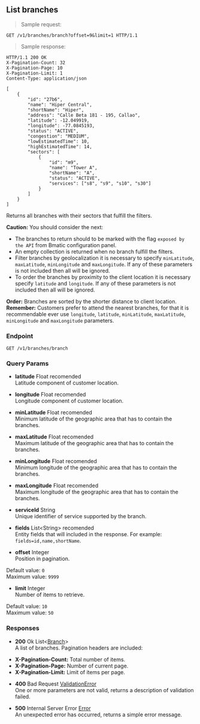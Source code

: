 
## List branches

> Sample request:

```http
GET /v1/branches/branch?offset=9&limit=1 HTTP/1.1
```

> Sample response:

```http
HTTP/1.1 200 OK
X-Pagination-Count: 32
X-Pagination-Page: 10
X-Pagination-Limit: 1
Content-Type: application/json

[
    {
        "id": "27b6",
        "name": "Hiper Central",
        "shortName": "Hiper",
        "address": "Calle Beta 181 - 195, Callao",
        "latitude": -12.049919,
        "longitude": -77.0845193,
        "status": "ACTIVE",
        "congestion": "MEDIUM",
        "lowEstimatedTime": 10,
        "highEstimatedTime": 14,
        "sectors": [
            {
                "id": "m9",
                "name": "Tower A",
                "shortName": "A",
                "status": "ACTIVE",
                "services": ["s8", "s9", "s10", "s30"]
            }
        ]
    }
]
```

Returns all branches with their sectors that fulfill the filters.

<aside class="warning">
<strong>Caution:</strong>
    You should consider the next:
    <ul>
        <li>The branches to return should to be marked with the flag <code>exposed by the API</code> from Bmatic configuration panel.</li>
        <li>An empty collection is returned when no branch fulfill the filters.</li>
        <li>Filter branches by geolocalization it is necessary to specify <code>minLatitude</code>, <code>maxLatitude</code>, <code>minLongitude</code> and <code>maxLongitude</code>. If any of these parameters is not included then all will be ignored.</li>
        <li>To order the branches by proximity to the client location it is necessary specify <code>latitude</code> and <code>longitude</code>. If any of these parameters is not included then all will be ignored.</li>
    </ul>
</aside>

<aside class="notice">
<strong>Order:</strong>
    Branches are sorted by the shorter distance to client location.
</aside>

<aside class="success">
<strong>Remember:</strong>
    Customers prefer to attend the nearest branches, for that it is recommendable ever use <code>longitude</code>, <code>latitude</code>, <code>minLatitude</code>, <code>maxLatitude</code>, <code>minLongitude</code> and <code>maxLongitude</code> parameters.
</aside>

### Endpoint

`GET /v1/branches/branch`

### Query Params

* **latitude** <span class="param-type">Float</span> <span class="recomended-param">recomended</span><br>
Latitude component of customer location.

* **longitude** <span class="param-type">Float</span> <span class="recomended-param">recomended</span><br>
Longitude component of customer location.

* **minLatitude** <span class="param-type">Float</span> <span class="recomended-param">recomended</span><br>
Minimum latitude of the geographic area that has to contain the branches.

* **maxLatitude** <span class="param-type">Float</span> <span class="recomended-param">recomended</span><br>
Maximum latitude of the geographic area that has to contain the branches.

* **minLongitude** <span class="param-type">Float</span> <span class="recomended-param">recomended</span><br>
Minimum longitude of the geographic area that has to contain the branches.

* **maxLongitude** <span class="param-type">Float</span> <span class="recomended-param">recomended</span><br>
Maximum longitude of the geographic area that has to contain the branches.

* **serviceId** <span class="param-type">String</span><br>
Unique identifier of service supported by the branch.

* **fields** <span class="param-type">List\<String\></span> <span class="recomended-param">recomended</span><br>
Entity fields that will included in the response. For example: `fields=id,name,shortName`.

* **offset** <span class="param-type">Integer</span><br>
Position in pagination.
<p>
    <span class="param-condition">Default value:</span> <code>0</code><br>
    <span class="param-condition">Maximum value:</span> <code>9999</code>
</p>

* **limit** <span class="param-type">Integer</span><br>
Number of items to retrieve.
<p>
    <span class="param-condition">Default value:</span> <code>10</code><br>
    <span class="param-condition">Maximum value:</span> <code>50</code>
</p>

### Responses

* **200** <span class="verb-description">Ok</span> <span class="param-type">List\<[Branch](#branch)\></span><br>
A list of branches. Pagination headers are included:
<ul>
    <li><strong>X-Pagination-Count:</strong> Total number of items.</li>
    <li><strong>X-Pagination-Page:</strong> Number of current page.</li>
    <li><strong>X-Pagination-Limit:</strong> Limit of items per page.</li>
</ul>

* **400** <span class="verb-description">Bad Request</span> <span class="param-type">[ValidationError](#validation-error)</span><br>
One or more parameters are not valid, returns a description of validation failed.

* **500** <span class="verb-description">Internal Server Error</span> <span class="param-type">[Error](#error)</span><br>
An unexpected error has occurred, returns a simple error message.
